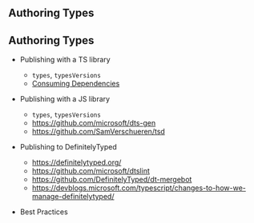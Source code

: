## Authoring Types

<!-- header: "" -->

## Authoring Types

<!-- header: "Authoring Types" -->

- Publishing with a TS library
  - `types`, `typesVersions`
  - [Consuming Dependencies](https://www.typescriptlang.org/docs/handbook/declaration-files/library-structures.html#consuming-dependencies)

- Publishing with a JS library
  - `types`, `typesVersions`
  - https://github.com/microsoft/dts-gen
  - https://github.com/SamVerschueren/tsd

- Publishing to DefinitelyTyped
  - https://definitelytyped.org/
  - https://github.com/microsoft/dtslint
  - https://github.com/DefinitelyTyped/dt-mergebot
  - https://devblogs.microsoft.com/typescript/changes-to-how-we-manage-definitelytyped/

- Best Practices
